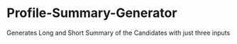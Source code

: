 # Profile-Summary-Generator
Generates Long and Short Summary of the Candidates with just three inputs  
